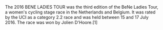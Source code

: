 The 2016 BENE LADIES TOUR was the third edition of the BeNe Ladies Tour, a women's cycling stage race in the Netherlands and Belgium. It was rated by the UCI as a category 2.2 race and was held between 15 and 17 July 2016. The race was won by Jolien D'Hoore.[1]
